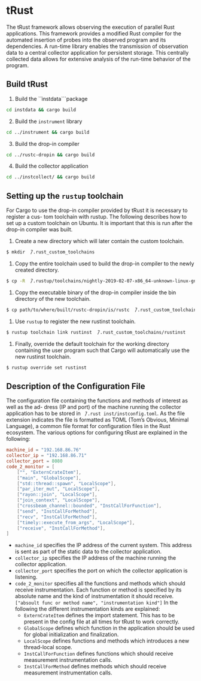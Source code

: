 # tRust

The tRust framework allows observing the execution of parallel Rust applications. This framework provides a modified Rust compiler for the automated insertion of probes into the observed program and its dependencies. A run-time library enables the transmission of observation data to a central collector application for persistent storage. This centrally collected data allows for extensive analysis of the run-time behavior of the program.


## Build tRust

1. Build the ``ìnstdata```package
```bash
cd instdata && cargo build
```

2. Build the ```instrument``` library
```bash
cd ../instrument && cargo build
```

3. Build the drop-in compiler
```bash
cd ../rustc-dropin && cargo build
```

4. Build the collector application
```bash
cd ../instcollect/ && cargo build
```


## Setting up the ```rustup``` toolchain

For Cargo to use the drop-in compiler provided by tRust it is necessary to register a cus- tom toolchain with rustup. The following describes how to set up a custom toolchain on Ubuntu. It is important that this is run after the drop-in compiler was built.

1. Create a new directory which will later contain the custom toolchain.
```bash
$ mkdir  ̃/.rust_custom_toolchains
```

1. Copy the entire toolchain used to build the drop-in compiler to the newly created directory.
```bash
$ cp -R  ̃/.rustup/toolchains/nightly-2019-02-07-x86_64-unknown-linux-gnu  ̃/.rust_custom_toolchains/rustinst
```

1. Copy the executable binary of the drop-in compiler inside the bin directory of the new toolchain.
```bash
$ cp path/to/where/built/rustc-dropin/is/rustc  ̃/.rust_custom_toolchains/rustinst/bin/
```

1. Use ```rustup``` to register the new rustinst toolchain.
```bash
$ rustup toolchain link rustinst  ̃/.rust_custom_toolchains/rustinst
```

1. Finally, override the default toolchain for the working directory containing the user program such that Cargo will automatically use the new rustinst toolchain.
```bash
$ rustup override set rustinst
```

## Description of the Configuration File

The configuration file containing the functions and methods of interest as well as the ad- dress (IP and port) of the machine running the collector application has to be stored in ``` ̃/.rust inst/instconfig.toml```. As the file extension indicates the file is formatted as TOML (Tom’s Obvious, Minimal Language), a common file format for configuration files in the Rust ecosystem. The various options for configuring tRust are explained in the following:

```toml
machine_id = "192.168.86.76"
collector_ip = "192.168.86.71"
collector_port = 8080
code_2_monitor = [
    ["", "ExternCrateItem"],
    ["main", "GlobalScope"],
    ["std::thread::spawn", "LocalScope"],
    ["par_iter_mut", "LocalScope"],
    ["rayon::join", "LocalScope"],
    ["join_context", "LocalScope"],
    ["crossbeam_channel::bounded", "InstCallForFunction"],
    ["send", "InstCallForMethod"],
    ["recv", "InstCallForMethod"],
    ["timely::execute_from_args", "LocalScope"],
    ["receive", "InstCallForMethod"],
]
```

- ```machine_id``` specifies the IP address of the current system. This address is sent as part of the static data to the collector application.
- ```collector_ip``` specifies the IP address of the machine running the collector application.
- ```collector_port``` specifies the port on which the collector application is listening.
- ```code_2_monitor``` specifies all the functions and methods which should receive instrumentation. Each function or method is   specified by its absolute name and the kind of instrumentation it should receive.
```["absoult func or method name", "instrumentation kind"]```
    In the following the different instrumentation kinds are explained:
    - ```ExternCrateItem``` defines the import statement. This has to be present in the config file at all times for tRust to work correctly.
    - ```GlobalScope``` defines which function in the application should be used for global initialization and finalization.
    - ```LocalScope``` defines functions and methods which introduces a new thread-local scope.
    - ```InstCallForFunction``` defines functions which should receive measurement instrumentation calls.
    - ```InstCallForMethod``` defines methods which should receive measurement instrumentation calls.
